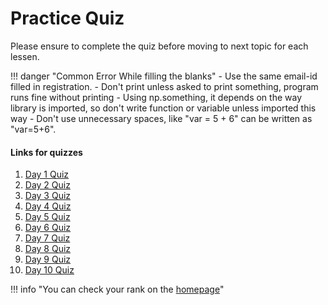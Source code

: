 # Practice Quiz 

Please ensure to complete the quiz before moving to next topic for each lessen. 

!!! danger "Common Error While filling the blanks"
    - Use the same email-id filled in registration. 
    - Don't print unless asked to print something, program runs fine without printing
    - Using np.something, it depends on the way library is imported, so don't write function or variable unless imported this way
    - Don't use unnecessary spaces, like "var = 5 + 6" can be written as "var=5+6". 

#### Links for quizzes 

1. [Day 1 Quiz](https://forms.gle/9eHT4rLA6UL88zqm9)
1. [Day 2 Quiz](https://forms.gle/NnemAkspq2csW7Tj7)
1. [Day 3 Quiz](https://forms.gle/jPa6kkDZj2agdHyz9)
1. [Day 4 Quiz](https://forms.gle/5BRWXYLFirYgQw1r6)
1. [Day 5 Quiz](https://forms.gle/Ee1nWqDoojNxAEZB9)
1. [Day 6 Quiz](https://forms.gle/dNmTw4CMY19MYBP56)
1. [Day 7 Quiz](https://forms.gle/dPuwgn8TqyMrWNfPA)
1. [Day 8 Quiz](https://forms.gle/6wJnbBysc3gv318i8)
1. [Day 9 Quiz](https://forms.gle/3tdZdnENA2FkkUZC8)
1. [Day 10 Quiz](https://forms.gle/eBMq5txnahzGSb2f8)


!!! info "You can check your rank on the [homepage](https://sandeepsuman.com/python-workshop)"

